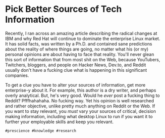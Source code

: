 # Pick Better Sources of Tech Information

Recently, I ran across an amazing article describing the radical changes
at IBM and why Red Hat will continue to dominate the enterprise Linux
market. It has solid facts, was written by a Ph.D. and contained sane
predictions about the reality of where things are going, no matter what
his (or my) personal opinions are about having to face that reality.
You'll never glean this sort of information that from most shit on the
Web, because YouTubers, Twitchers, bloggers, and people on Hacker News,
Dev.to, and Reddit usually don't have a fucking clue what is happening
in this significant companies.

To get a clue you have to alter your sources of information, get more
enterprise-y about it. For example, this author is a dry writer, and
perhaps overly analytical. But, he's very good. Would he *ever* post a
fucking thing to Reddit? Pfffhahahaha. No fucking way. Yet his opinion
is well researched and rather objective, unlike pretty much anything on
Reddit or the Web. If you want to stay relevant, you *must* vary your
sources of critical, decision making information, including what desktop
Linux to run if you want it to further your employable skills and keep
you relevant.

    #prescience #knowledge #research
